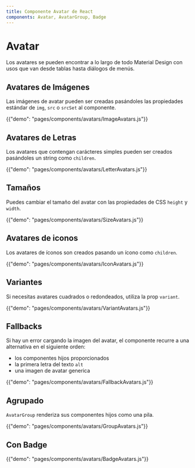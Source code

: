 ```yaml
---
title: Componente Avatar de React
components: Avatar, AvatarGroup, Badge
---
```


# Avatar

<p class="description">Los avatares se pueden encontrar a lo largo de todo Material Design con usos que van desde tablas hasta diálogos de menús.</p>

## Avatares de Imágenes

Las imágenes de avatar pueden ser creadas pasándoles las propiedades estándar de `img`, `src` o `srcSet` al componente.

{{"demo": "pages/components/avatars/ImageAvatars.js"}}

## Avatares de Letras

Los avatares que contengan carácteres simples pueden ser creados pasándoles un string como `children`.

{{"demo": "pages/components/avatars/LetterAvatars.js"}}

## Tamaños

Puedes cambiar el tamaño del avatar con las propiedades de CSS `height` y `width`.

{{"demo": "pages/components/avatars/SizeAvatars.js"}}

## Avatares de iconos

Los avatares de íconos son creados pasando un ícono como `children`.

{{"demo": "pages/components/avatars/IconAvatars.js"}}

## Variantes

Si necesitas avatares cuadrados o redondeados, utiliza la prop `variant`.

{{"demo": "pages/components/avatars/VariantAvatars.js"}}

## Fallbacks

Si hay un error cargando la imagen del avatar, el componente recurre a una alternativa en el siguiente orden:

- los componentes hijos proporcionados
- la primera letra del texto `alt`
- una imagen de avatar generica

{{"demo": "pages/components/avatars/FallbackAvatars.js"}}

## Agrupado

`AvatarGroup` renderiza sus componentes hijos como una pila.

{{"demo": "pages/components/avatars/GroupAvatars.js"}}

## Con Badge

{{"demo": "pages/components/avatars/BadgeAvatars.js"}}
